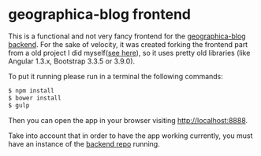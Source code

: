 geographica-blog frontend
================

This is a functional and not very fancy frontend for the 
[geographica-blog backend](https://github.com/ajaest/gpha_test_blog_be). 
For the sake of velocity, it was created forking the frontend part from a
old project I did myself([see here](https://github.com/ajaest/django_simple_task)), so
it uses pretty old libraries (like Angular 1.3.x, Bootstrap 3.3.5 or 3.9.0). 

To put it running please run in a terminal the following commands:

```bash
$ npm install
$ bower install
$ gulp
```

Then you can open the app in your browser visiting [http://localhost:8888](http://localhost:8888).

Take into account that in order to have the app working currently, you
must have an instance of the [backend repo](https://github.com/ajaest/gpha_test_blog_be)
running.